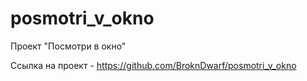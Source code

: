 # posmotri_v_okno
Проект "Посмотри в окно"

Ссылка на проект - https://github.com/BroknDwarf/posmotri_v_okno
